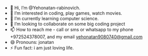 - 👋 Hi, I’m @Yehonatan-rabinovich.
- 👀 I’m interested in coding, play games, watch movies.
- 🌱 I’m currently learning computer science.
- 💞️ I’m looking to collaborate on some big coding project
- 📫 How to reach me - call or sms or whatsapp to my phone +972524378007, and my email yehonatan9080740@gmail.com
- 😄 Pronouns: jonatan
- ⚡ Fun fact: i am just loving life.

<!---
Yehonatan-rabinovich/Yehonatan-rabinovich is a ✨ special ✨ repository because its `README.md` (this file) appears on your GitHub profile.
You can click the Preview link to take a look at your changes.
--->
